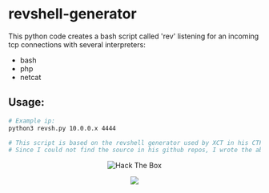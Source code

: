 # revshell-generator

This python code creates a bash script called 'rev' listening for an incoming tcp connections with several interpreters:
- bash
- php
- netcat


## Usage:
```bash
# Example ip:
python3 revsh.py 10.0.0.x 4444

# This script is based on the revshell generator used by XCT in his CTF challenges.
# Since I could not find the source in his github repos, I wrote the above code instead.
```

<p align="center">
	<img src="http://www.hackthebox.eu/badge/image/234811" alt="Hack The Box">
</p>

<p align="center">
  <img src="https://img.shields.io/github/last-commit/insidious-security/reverse-shell-generator.svg?style=for-the-badge">
</p>


